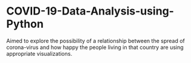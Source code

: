 # COVID-19-Data-Analysis-using-Python
Aimed to explore the possibility of a relationship between the spread of corona-virus and how happy the people living in that country are using appropriate visualizations.
